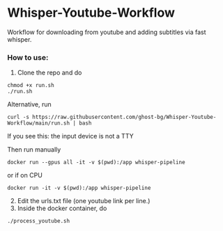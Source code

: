 # Whisper-Youtube-Workflow
Workflow for downloading from youtube and adding subtitles via fast whisper.

### How to use:
1. Clone the repo and do

```
chmod +x run.sh
./run.sh
```

Alternative, run 

```
curl -s https://raw.githubusercontent.com/ghost-bg/Whisper-Youtube-Workflow/main/run.sh | bash
```

If you see this: 
the input device is not a TTY

Then run manually

```
docker run --gpus all -it -v $(pwd):/app whisper-pipeline
```
or if on CPU

```
docker run -it -v $(pwd):/app whisper-pipeline
```

2. Edit the urls.txt file (one youtube link per line.)
3. Inside the docker container, do

```
./process_youtube.sh
```
